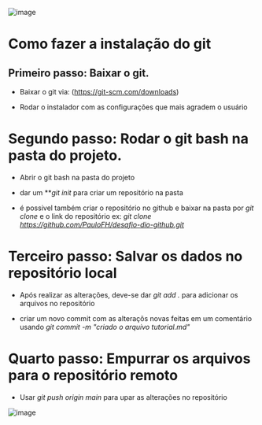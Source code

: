 ![image](https://user-images.githubusercontent.com/10001686/161349981-17f6bcbd-85f1-4939-98f3-c719ef7613bb.png)


# Como fazer a instalação do git

## Primeiro passo: Baixar o git.

* Baixar o git via: (https://git-scm.com/downloads)

* Rodar o instalador com as configurações que mais agradem o usuário

# Segundo passo: Rodar o git bash na pasta do projeto.

* Abrir o git bash na pasta do projeto

* dar um **_git init_ para criar um repositório na pasta

* é possivel também criar o repositório no github e baixar na pasta por _git clone_ e o link do repositório
  ex: _git clone https://github.com/PauloFH/desafio-dio-github.git_

# Terceiro passo: Salvar os dados no repositório local

* Após realizar as alterações, deve-se dar _git add ._ para adicionar os arquivos no repositório

* criar um novo commit com as alteraçõs novas feitas em um comentário usando  _git commit -m "criado o arquivo tutorial.md"_
# Quarto passo: Empurrar os arquivos para o repositório remoto

* Usar _git push origin main_ para upar as alterações no repositório

![image](https://user-images.githubusercontent.com/10001686/161349936-6a776b9d-f2fe-4e64-bd51-11a1d5849903.png) 
